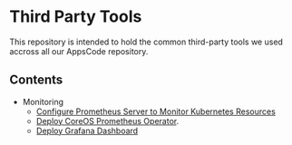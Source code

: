 # Third Party Tools

This repository is intended to hold the common third-party tools we used accross all our AppsCode repository.

## Contents

- Monitoring
    - [Configure Prometheus Server to Monitor Kubernetes Resources](/monitoring/prometheus/builtin/README.md)
    - [Deploy CoreOS Prometheus Operator](/monitoring/prometheus/coreos-operator/README.md).
    - [Deploy Grafana Dashboard](/monitoring/grafana/README.md)
